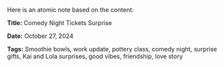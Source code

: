 Here is an atomic note based on the content:

**Title:** Comedy Night Tickets Surprise

**Date:** October 27, 2024

**Tags:** Smoothie bowls, work update, pottery class, comedy night, surprise gifts, Kai and Lola surprises, good vibes, friendship, love story